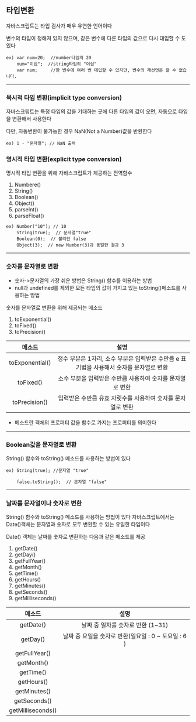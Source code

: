 ## 타입변환

자바스크립트는 타입 검사가 매우 유연한 언어이다 

변수의 타입이 정해져 있지 않으며, 같은 변수에 다른 타입의 값으로 다시 대입할 수 도 있다
```
ex) var num=20;  //number타입의 20
    num="이십";  //string타입의 "이십"
    var num;     //한 변수에 여러 번 대입할 수 있지만, 변수의 재선언은 할 수 없습니다. 
```

---

### 묵시적 타입 변환(implicit type conversion)

자바스크립트는 특정 타입의 값을 기대하는 곳에 다른 타입의 값이 오면, 자동으로 타입을 변환해서 사용한다

다만, 자동변환이 불가능한 경우 NaN(Not a Number)값을 반환한다
```
ex) 1 - "문자열"; // NaN 출력
```

### 명시적 타입 변환(explicit type conversion)

명시적 타입 변환을 위해 자바스크립트가 제공하는 전역함수

1. Numbere()
2. String()
3. Boolean()
4. Object()
5. parseInt()
6. parseFloat()
```
ex) Number("10"); // 10
    String(true);  // 문자열"true"
    Boolean(0);  // 불리언 false
    Object(3);  // new Number(3)과 동일한 결과 3
```
---

### 숫자를 문자열로 변환

* 숫자->문자열의 가장 쉬운 방법은 String() 함수를 이용하는 방법
* null과 undefined를 제외한 모든 타입의 값이 가지고 있는 toString()메소드를 사용하는 방법

숫자를 문자열로 변환을 위해 제공되는 메소드

1. toExponential()
2. toFixed()
3. toPrecision()

|메소드|설명|
|:--:|:--:|
|toExponential()|정수 부분은 1자리, 소수 부분은 입력받은 수만큼 e 표기법을 사용해서 숫자를 문자열로 변환|
|toFixed()|소수 부분을 입력받은 수만큼 사용하여 숫자를 문자열로 변환|
|toPrecision()|입력받은 수만큼 유효 자릿수를 사용하여 숫자를 문자열로 변환|

* 메소드란 객체의 프로퍼티 값을 함수로 가지는 프로퍼티를 의미한다

---

### Boolean값을 문자열로 변환

String() 함수와 toString() 메소드를 사용하는 방법이 있다
```
ex) String(true); //문자열 "true"

    false.toString();  // 문자열 "false"
```
---

### 날짜를 문자열이나 숫자로 변환

String() 함수와 toString() 메소드를 사용하는 방법이 있다
자바스크립트에서는 Date()객체는 문자열과 숫자로 모두 변환할 수 있는 유일한 타입이다

Date() 객체는 날짜를 숫자로 변환하는 다음과 같은 메소드를 제공

1. getDate()
2. getDay()
3. getFullYear()
4. getMonth()
5. getTime()
6. getHours()
7. getMinutes()
8. getSeconds()
9. getMilliseconds()

|메소드|설명|
|:--:|:--:|
|getDate()|날짜 중 일자를 숫자로 반환 (1~31)|
|getDay()|날짜 중 요일을 숫자로 반환(일요일 : 0 ~ 토요일 : 6 )|
|getFullYear()||
|getMonth()||
|getTime()||
|getHours()||
|getMinutes()||
|getSeconds()||
|getMilliseconds()||




